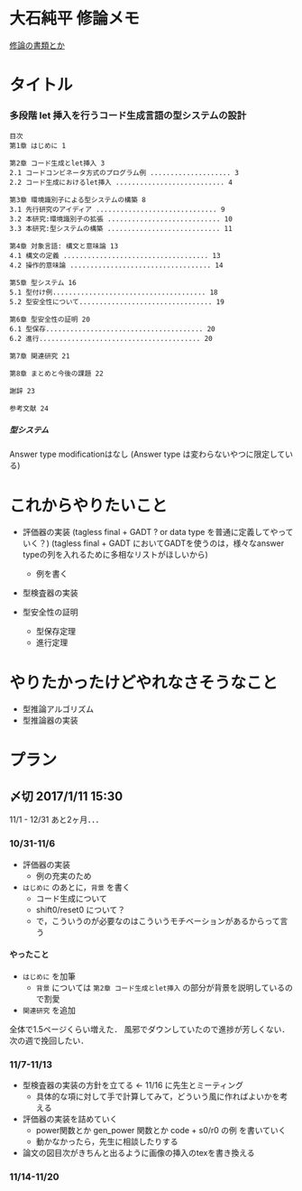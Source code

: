 # 大石純平 修論メモ
[修論の書類とか](http://private.sie.tsukuba.ac.jp/pub-student/syuron.html)

# タイトル
### 多段階 let 挿入を行うコード生成言語の型システムの設計

```
目次
第1章 はじめに 1

第2章 コード生成とlet挿入 3
2.1 コードコンビネータ方式のプログラム例 .................... 3
2.2 コード生成におけるlet挿入 ........................... 4

第3章 環境識別子による型システムの構築 8
3.1 先行研究のアイディア .............................. 9
3.2 本研究:環境識別子の拡張 ............................ 10
3.3 本研究:型システムの構築 ............................ 11

第4章 対象言語: 構文と意味論 13
4.1 構文の定義 .................................... 13
4.2 操作的意味論 ................................... 14

第5章 型システム 16
5.1 型付け例...................................... 18
5.2 型安全性について................................. 19

第6章 型安全性の証明 20
6.1 型保存....................................... 20
6.2 進行........................................ 20

第7章 関連研究 21

第8章 まとめと今後の課題 22

謝辞 23

参考文献 24
```

##### 型システム
Answer type modificationはなし
(Answer type は変わらないやつに限定している)

# これからやりたいこと
* 評価器の実装 (tagless final + GADT ? or data type を普通に定義してやっていく？)
  (tagless final + GADT においてGADTを使うのは，様々なanswer typeの列を入れるために多相なリストがほしいから)
  * 例を書く

* 型検査器の実装

* 型安全性の証明
  * 型保存定理
  * 進行定理

# やりたかったけどやれなさそうなこと
* 型推論アルゴリズム
* 型推論器の実装

# プラン
## 〆切 2017/1/11 15:30
11/1 - 12/31 あと2ヶ月．．．

### 10/31-11/6
* 評価器の実装
  * 例の充実のため
* `はじめに` のあとに，`背景` を書く
  * コード生成について
  * shift0/reset0 について？
  * で，こういうのが必要なのはこういうモチベーションがあるからって言う

#### やったこと
* `はじめに` を加筆
  * `背景` については `第2章 コード生成とlet挿入` の部分が背景を説明しているので割愛
* `関連研究` を追加

全体で1.5ページくらい増えた．
風邪でダウンしていたので進捗が芳しくない．
次の週で挽回したい．

### 11/7-11/13
* 型検査器の実装の方針を立てる <- 11/16 に先生とミーティング
  * 具体的な項に対して手で計算してみて，どういう風に作ればよいかを考える
* 評価器の実装を詰めていく
  * power関数とか gen_power 関数とか code + s0/r0 の例 を書いていく
  * 動かなかったら，先生に相談したりする
* 論文の図目次がきちんと出るように画像の挿入のtexを書き換える

### 11/14-11/20
